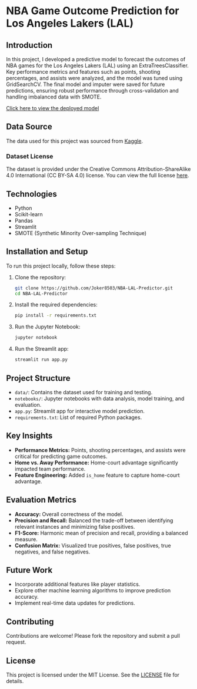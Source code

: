 # NBA Game Outcome Prediction for Los Angeles Lakers (LAL)

## Introduction
In this project, I developed a predictive model to forecast the outcomes of NBA games for the Los Angeles Lakers (LAL) using an ExtraTreesClassifier. Key performance metrics and features such as points, shooting percentages, and assists were analyzed, and the model was tuned using GridSearchCV. The final model and imputer were saved for future predictions, ensuring robust performance through cross-validation and handling imbalanced data with SMOTE.

[Click here to view the deployed model](https://lalgameprediction.streamlit.app/)

## Data Source
The data used for this project was sourced from [Kaggle](https://www.kaggle.com/datasets/wyattowalsh/basketball).

### Dataset License
The dataset is provided under the Creative Commons Attribution-ShareAlike 4.0 International (CC BY-SA 4.0) license. You can view the full license [here](https://creativecommons.org/licenses/by-sa/4.0/).

## Technologies
- Python
- Scikit-learn
- Pandas
- Streamlit
- SMOTE (Synthetic Minority Over-sampling Technique)

## Installation and Setup
To run this project locally, follow these steps:
1. Clone the repository:
    ```bash
    git clone https://github.com/Joker8503/NBA-LAL-Predictor.git
    cd NBA-LAL-Predictor
    ```
2. Install the required dependencies:
    ```bash
    pip install -r requirements.txt
    ```
3. Run the Jupyter Notebook:
    ```bash
    jupyter notebook
    ```
4. Run the Streamlit app:
    ```bash
    streamlit run app.py
    ```

## Project Structure
- `data/`: Contains the dataset used for training and testing.
- `notebooks/`: Jupyter notebooks with data analysis, model training, and evaluation.
- `app.py`: Streamlit app for interactive model prediction.
- `requirements.txt`: List of required Python packages.

## Key Insights
- **Performance Metrics:** Points, shooting percentages, and assists were critical for predicting game outcomes.
- **Home vs. Away Performance:** Home-court advantage significantly impacted team performance.
- **Feature Engineering:** Added `is_home` feature to capture home-court advantage.

## Evaluation Metrics
- **Accuracy:** Overall correctness of the model.
- **Precision and Recall:** Balanced the trade-off between identifying relevant instances and minimizing false positives.
- **F1-Score:** Harmonic mean of precision and recall, providing a balanced measure.
- **Confusion Matrix:** Visualized true positives, false positives, true negatives, and false negatives.

## Future Work
- Incorporate additional features like player statistics.
- Explore other machine learning algorithms to improve prediction accuracy.
- Implement real-time data updates for predictions.

## Contributing
Contributions are welcome! Please fork the repository and submit a pull request.

## License
This project is licensed under the MIT License. See the [LICENSE](LICENSE) file for details.
